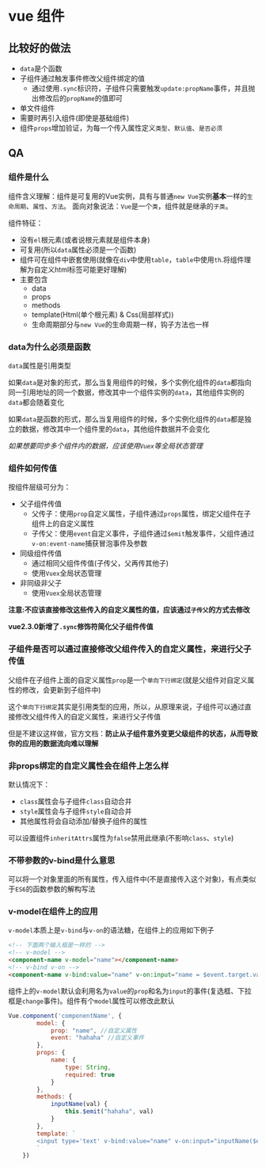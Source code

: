 # vue 组件

## 比较好的做法

* `data`是个函数
* 子组件通过触发事件修改父组件绑定的值
  * 通过使用`.sync`标识符，子组件只需要触发`update:propName`事件，并且抛出修改后的`propName`的值即可
* 单文件组件
* 需要时再引入组件(即使是基础组件)
* 组件`props`增加验证，为每一个传入属性定义`类型`、`默认值`、`是否必须`


## QA

### 组件是什么

组件含义理解：组件是可复用的Vue实例，具有与普通`new Vue`实例**基本**一样的`生命周期`、`属性`、`方法`。
面向对象说法：`Vue`是一个`类`，组件就是继承的`子类`。

组件特征：
* 没有`el`根元素(或者说根元素就是组件本身)
* 可复用(所以`data`属性必须是一个函数)
* 组件可在组件中嵌套使用(就像在`div`中使用`table`，`table`中使用`th`.将组件理解为自定义html标签可能更好理解)
* 主要包含
  * data
  * props
  * methods
  * template(Html(单个根元素) & Css(局部样式))
  * 生命周期部分与`new Vue`的生命周期一样，钩子方法也一样


### data为什么必须是函数

`data`属性是引用类型

如果`data`是对象的形式，那么当复用组件的时候，多个实例化组件的`data`都指向同一引用地址的同一个数据，修改其中一个组件实例的`data`，其他组件实例的`data`都会随着变化

如果`data`是函数的形式，那么当复用组件的时候，多个实例化组件的`data`都是独立的数据，修改其中一个组件里的`data`，其他组件数据并不会变化

*如果想要同步多个组件内的数据，应该使用`Vuex`等全局状态管理*

### 组件如何传值

按组件层级可分为：

* 父子组件传值
  * 父传子：使用`prop`自定义属性，子组件通过`props`属性，绑定父组件在子组件上的自定义属性
  * 子传父：使用`event`自定义事件，子组件通过`$emit`触发事件，父组件通过`v-on:event-name`捕获冒泡事件及参数
* 同级组件传值
  * 通过相同父组件传值(子传父，父再传其他子)
  * 使用`Vuex`全局状态管理
* 非同级非父子
  * 使用`Vuex`全局状态管理

**注意:不应该直接修改这些传入的自定义属性的值，应该通过`子传父`的方式去修改**

**vue2.3.0新增了`.sync`修饰符简化父子组件传值**

### 子组件是否可以通过直接修改父组件传入的自定义属性，来进行父子传值

父组件在子组件上面的自定义属性`prop`是一个`单向下行绑定`(就是父组件对自定义属性的修改，会更新到子组件中)

这个`单向下行绑定`其实是引用类型的应用，所以，从原理来说，子组件可以通过直接修改父组件传入的自定义属性，来进行父子传值

但是不建议这样做，官方文档：**防止从子组件意外变更父级组件的状态，从而导致你的应用的数据流向难以理解**


### 非props绑定的自定义属性会在组件上怎么样

默认情况下：
* `class`属性会与子组件`class`自动合并
* `style`属性会与子组件`style`自动合并
* 其他属性将会自动添加/替换子组件的属性

可以设置组件`inheritAttrs`属性为`false`禁用此继承(不影响`class`、`style`)


### 不带参数的v-bind是什么意思

可以将一个对象里面的所有属性，传入组件中(不是直接传入这个对象)，有点类似于`ES6`的函数参数的解构写法


### v-model在组件上的应用

`v-model`本质上是`v-bind`与`v-on`的语法糖，在组件上的应用如下例子

```html
<!-- 下面两个输入框是一样的 -->
<!-- v-model -->
<component-name v-model="name"></component-name>
<!-- v-bind v-on -->
<component-name v-bind:value="name" v-on:input="name = $event.target.value"></component-name>
```

组件上的`v-model`默认会利用名为`value`的`prop`和名为`input`的事件(复选框、下拉框是`change`事件)。组件有个`model`属性可以修改此默认

```js
Vue.component('componentName', {
        model: {
            prop: "name", //自定义属性
            event: "hahaha" //自定义事件
        },
        props: {
            name: {
                type: String,
                required: true
            }
        },
        methods: {
            inputName(val) {
                this.$emit("hahaha", val)
            }
        },
        template: `
        <input type='text' v-bind:value="name" v-on:input="inputName($event.target.value)" />
        `
    })
```




























